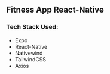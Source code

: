 ## Fitness App React-Native

### Tech Stack Used:
 - Expo
 - React-Native
 - Nativewind
 - TailwindCSS
 - Axios
